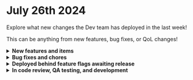 # July 26th 2024

Explore what new changes the Dev team has deployed in the last week!

This can be anything from new features, bug fixes, or QoL changes!

<details>

<summary><strong>New features and items</strong></summary>

* Kaseya X Integration (Awaiting Product Review)
* Added a new casefold jinja filter for better string comparisons
* Allow users to select between using a static IP address or randomized IP address for IT Glue

</details>

<details>

<summary><strong>Bug fixes and chores</strong></summary>

* Close the trigger drawer when you click the submit button on a trigger
* Fixed bugs found during review of upcoming ServiceNow integration
* Fixed bugs found during review of upcoming Custom Integrations v2 feature

</details>

<details>

<summary><strong>Deployed behind feature flags awaiting release</strong></summary>

* Addigy Integration (Awaitng product review)
* ServiceNow integration (Awaiting product review)
* IT Portal integration (Awaiting product review)
* New dashboard (Awaiting live data)
* New Org Picker (Awaiting product review)

</details>

<details>

<summary><strong>In code review, QA testing, and development</strong></summary>

* Webroot integration (Awaiting actions)
* DNS Filter Integration (In code review)
* Granular forms permissions (In code review)
* Building out new Rewst environments in Europe, Australia, and US-West (In development)
* Syncing of Crate Marketplace items across environments (In development)

</details>
